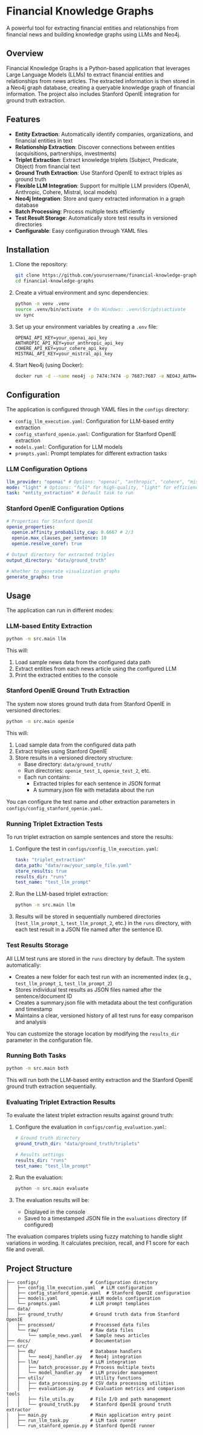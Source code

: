 # Financial Knowledge Graphs

A powerful tool for extracting financial entities and relationships from financial news and building knowledge graphs using LLMs and Neo4j.

## Overview

Financial Knowledge Graphs is a Python-based application that leverages Large Language Models (LLMs) to extract financial entities and relationships from news articles. The extracted information is then stored in a Neo4j graph database, creating a queryable knowledge graph of financial information. The project also includes Stanford OpenIE integration for ground truth extraction.

## Features

- **Entity Extraction**: Automatically identify companies, organizations, and financial entities in text
- **Relationship Extraction**: Discover connections between entities (acquisitions, partnerships, investments)
- **Triplet Extraction**: Extract knowledge triplets (Subject, Predicate, Object) from financial text
- **Ground Truth Extraction**: Use Stanford OpenIE to extract triples as ground truth
- **Flexible LLM Integration**: Support for multiple LLM providers (OpenAI, Anthropic, Cohere, Mistral, local models)
- **Neo4j Integration**: Store and query extracted information in a graph database
- **Batch Processing**: Process multiple texts efficiently
- **Test Result Storage**: Automatically store test results in versioned directories
- **Configurable**: Easy configuration through YAML files

## Installation

1. Clone the repository:

   ```bash
   git clone https://github.com/yourusername/financial-knowledge-graphs.git
   cd financial-knowledge-graphs
   ```

2. Create a virtual environment and sync dependencies:

   ```bash
   python -m venv .venv
   source .venv/bin/activate  # On Windows: .venv\Scripts\activate
   uv sync
   ```

3. Set up your environment variables by creating a `.env` file:

   ```
   OPENAI_API_KEY=your_openai_api_key
   ANTHROPIC_API_KEY=your_anthropic_api_key
   COHERE_API_KEY=your_cohere_api_key
   MISTRAL_API_KEY=your_mistral_api_key
   ```

4. Start Neo4j (using Docker):
   ```bash
   docker run -d --name neo4j -p 7474:7474 -p 7687:7687 -e NEO4J_AUTH=neo4j/password neo4j
   ```

## Configuration

The application is configured through YAML files in the `configs` directory:

- `config_llm_execution.yaml`: Configuration for LLM-based entity extraction
- `config_stanford_openie.yaml`: Configuration for Stanford OpenIE extraction
- `models.yaml`: Configuration for LLM models
- `prompts.yaml`: Prompt templates for different extraction tasks

### LLM Configuration Options

```yaml
llm_provider: "openai" # Options: "openai", "anthropic", "cohere", "mistral", "local"
mode: "light" # Options: "full" for high-quality, "light" for efficiency
task: "entity_extraction" # Default task to run
```

### Stanford OpenIE Configuration Options

```yaml
# Properties for Stanford OpenIE
openie_properties:
  openie.affinity_probability_cap: 0.6667 # 2/3
  openie.max_clauses_per_sentence: 10
  openie.resolve_coref: true

# Output directory for extracted triples
output_directory: "data/ground_truth"

# Whether to generate visualization graphs
generate_graphs: true
```

## Usage

The application can run in different modes:

### LLM-based Entity Extraction

```bash
python -m src.main llm
```

This will:

1. Load sample news data from the configured data path
2. Extract entities from each news article using the configured LLM
3. Print the extracted entities to the console

### Stanford OpenIE Ground Truth Extraction

The system now stores ground truth data from Stanford OpenIE in versioned directories:

```bash
python -m src.main openie
```

This will:

1. Load sample data from the configured data path
2. Extract triples using Stanford OpenIE
3. Store results in a versioned directory structure:
   - Base directory: `data/ground_truth/`
   - Run directories: `openie_test_1`, `openie_test_2`, etc.
   - Each run contains:
     - Extracted triples for each sentence in JSON format
     - A summary.json file with metadata about the run

You can configure the test name and other extraction parameters in `configs/config_stanford_openie.yaml`.

### Running Triplet Extraction Tests

To run triplet extraction on sample sentences and store the results:

1. Configure the test in `configs/config_llm_execution.yaml`:

   ```yaml
   task: "triplet_extraction"
   data_path: "data/raw/your_sample_file.yaml"
   store_results: true
   results_dir: "runs"
   test_name: "test_llm_prompt"
   ```

2. Run the LLM-based triplet extraction:

   ```bash
   python -m src.main llm
   ```

3. Results will be stored in sequentially numbered directories (`test_llm_prompt_1`, `test_llm_prompt_2`, etc.) in the `runs` directory, with each test result in a JSON file named after the sentence ID.

### Test Results Storage

All LLM test runs are stored in the `runs` directory by default. The system automatically:

- Creates a new folder for each test run with an incremented index (e.g., `test_llm_prompt_1`, `test_llm_prompt_2`)
- Stores individual test results as JSON files named after the sentence/document ID
- Creates a summary.json file with metadata about the test configuration and timestamp
- Maintains a clear, versioned history of all test runs for easy comparison and analysis

You can customize the storage location by modifying the `results_dir` parameter in the configuration file.

### Running Both Tasks

```bash
python -m src.main both
```

This will run both the LLM-based entity extraction and the Stanford OpenIE ground truth extraction sequentially.

### Evaluating Triplet Extraction Results

To evaluate the latest triplet extraction results against ground truth:

1. Configure the evaluation in `configs/config_evaluation.yaml`:

   ```yaml
   # Ground truth directory
   ground_truth_dir: "data/ground_truth/triplets"

   # Results settings
   results_dir: "runs"
   test_name: "test_llm_prompt"
   ```

2. Run the evaluation:

   ```bash
   python -m src.main evaluate
   ```

3. The evaluation results will be:
   - Displayed in the console
   - Saved to a timestamped JSON file in the `evaluations` directory (if configured)

The evaluation compares triplets using fuzzy matching to handle slight variations in wording. It calculates precision, recall, and F1 score for each file and overall.

<!--

## Advanced Usage

### Entity Extraction

### Relationship Extraction

### Storing in Neo4j
-->

## Project Structure

```
├── configs/                   # Configuration directory
│   ├── config_llm_execution.yaml  # LLM configuration
│   ├── config_stanford_openie.yaml  # Stanford OpenIE configuration
│   ├── models.yaml            # LLM models configuration
│   └── prompts.yaml           # LLM prompt templates
├── data/
│   ├── ground_truth/          # Ground truth data from Stanford OpenIE
│   ├── processed/             # Processed data files
│   └── raw/                   # Raw data files
│       └── sample_news.yaml   # Sample news articles
├── docs/                      # Documentation
├── src/
│   ├── db/                    # Database handlers
│   │   └── neo4j_handler.py   # Neo4j integration
│   ├── llm/                   # LLM integration
│   │   ├── batch_processor.py # Process multiple texts
│   │   └── model_handler.py   # LLM provider management
│   ├── utils/                 # Utility functions
│   │   ├── data_processing.py # CSV data processing utilities
│   │   ├── evaluation.py      # Evaluation metrics and comparison tools
│   │   ├── file_utils.py      # File I/O and path management
│   │   └── ground_truth.py    # Stanford OpenIE ground truth extractor
│   ├── main.py                # Main application entry point
│   ├── run_llm_task.py        # LLM task runner
│   └── run_stanford_openie.py # Stanford OpenIE runner
```
